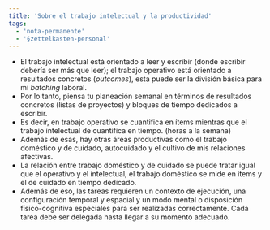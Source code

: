 ```yaml
---
title: 'Sobre el trabajo intelectual y la productividad'
tags:
  - 'nota-permanente'
  - '§zettelkasten-personal'
---
```


- El trabajo intelectual está orientado a leer y escribir (donde escribir debería ser más que leer); el trabajo operativo está orientado a resultados concretos (*outcomes*), esta puede ser la división básica para mí *batching* laboral.
- Por lo tanto, piensa tu planeación semanal en términos de resultados concretos (listas de proyectos) y bloques de tiempo dedicados a escribir.
- Es decir, en trabajo operativo se cuantifica en ítems mientras que el trabajo intelectual de cuantifica en tiempo. (horas a la semana)
- Además de esas, hay otras áreas productivas como el trabajo doméstico y de cuidado, autocuidado y el cultivo de mis relaciones afectivas.
- La relación entre trabajo doméstico y de cuidado se puede tratar igual que el operativo y el intelectual, el trabajo doméstico se mide en ítems y el de cuidado en tiempo dedicado.
- Además de eso, las tareas requieren un contexto de ejecución, una configuración temporal y espacial y un modo mental o disposición físico-cognitiva especiales para ser realizadas correctamente. Cada tarea debe ser delegada hasta llegar a su momento adecuado.